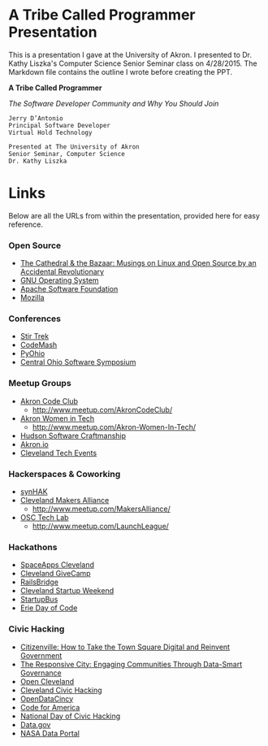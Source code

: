 # A Tribe Called Programmer Presentation

This is a presentation I gave at the University of Akron. I presented to Dr. Kathy Liszka's Computer Science Senior Seminar class on 4/28/2015. The Markdown file contains the outline I wrote before creating the PPT.

**A Tribe Called Programmer**

*The Software Developer Community and Why You Should Join*

```
Jerry D’Antonio
Principal Software Developer
Virtual Hold Technology
```

```
Presented at The University of Akron
Senior Seminar, Computer Science
Dr. Kathy Liszka
```

# Links

Below are all the URLs from within the presentation, provided here for easy reference.

### Open Source

* [The Cathedral & the Bazaar: Musings on Linux and Open Source by an Accidental Revolutionary](http://www.amazon.com/Cathedral-Bazaar-Musings-Accidental-Revolutionary-ebook/dp/B0026OR3LM/ref=tmm_kin_title_0?_encoding=UTF8&sr=8-1-spell&qid=1430265526)
* [GNU Operating System](http://www.gnu.org/)
* [Apache Software Foundation](https://www.apache.org/)
* [Mozilla](https://www.mozilla.org/en-US/)

### Conferences

* [Stir Trek](http://stirtrek.com/)
* [CodeMash](http://www.codemash.org/)
* [PyOhio](http://www.pyohio.org/)
* [Central Ohio Software Symposium](http://nofluffjuststuff.com/conference/columbus/2014/06/home)

### Meetup Groups

* [Akron Code Club](http://akroncodeclub.github.io/)
  - http://www.meetup.com/AkronCodeClub/
* [Akron Women in Tech](http://akronwit.org/)
  - http://www.meetup.com/Akron-Women-In-Tech/
* [Hudson Software Craftmanship](http://hudsonsc.com/)
* [Akron.io](http://akron.io/)
* [Cleveland Tech Events](http://clevelandtechevents.com/)

### Hackerspaces & Coworking

* [synHAK](http://synhak.org/)
* [Cleveland Makers Alliance](https://sites.google.com/a/makersalliance.org/main/)
  - http://www.meetup.com/MakersAlliance/
* [OSC Tech Lab](http://www.osctechlab.com/)
  - http://www.meetup.com/LaunchLeague/

### Hackathons

* [SpaceApps Cleveland](https://2015.spaceappschallenge.org/location/cleveland-oh/)
* [Cleveland GiveCamp](http://clevelandgivecamp.org/)
* [RailsBridge](http://www.railsbridge.org/)
* [Cleveland Startup Weekend](http://cleveland.startupweekend.org/)
* [StartupBus](https://startupbus.com/)
* [Erie Day of Code](http://eriedayofcode.com/)

### Civic Hacking

* [Citizenville: How to Take the Town Square Digital and Reinvent Government](http://www.amazon.com/Citizenville-Square-Digital-Reinvent-Government-ebook/dp/B008EKMC9K/ref=tmm_kin_swatch_0?_encoding=UTF8&sr=&qid=)
* [The Responsive City: Engaging Communities Through Data-Smart Governance](http://www.amazon.com/Responsive-City-Communities-Data-Smart-Governance-ebook/dp/B00MQTIA3M/ref=tmm_kin_title_0?_encoding=UTF8&sr=&qid=)
* [Open Cleveland](http://www.opencleveland.org/)
* [Cleveland Civic Hacking](http://www.meetup.com/cleveland-civic-hacking/)
* [OpenDataCincy](http://www.opendatacincy.org/)
* [Code for America](https://www.codeforamerica.org/)
* [National Day of Civic Hacking](http://hackforchange.org/)
* [Data.gov](https://www.data.gov/)
* [NASA Data Portal](https://data.nasa.gov/)

